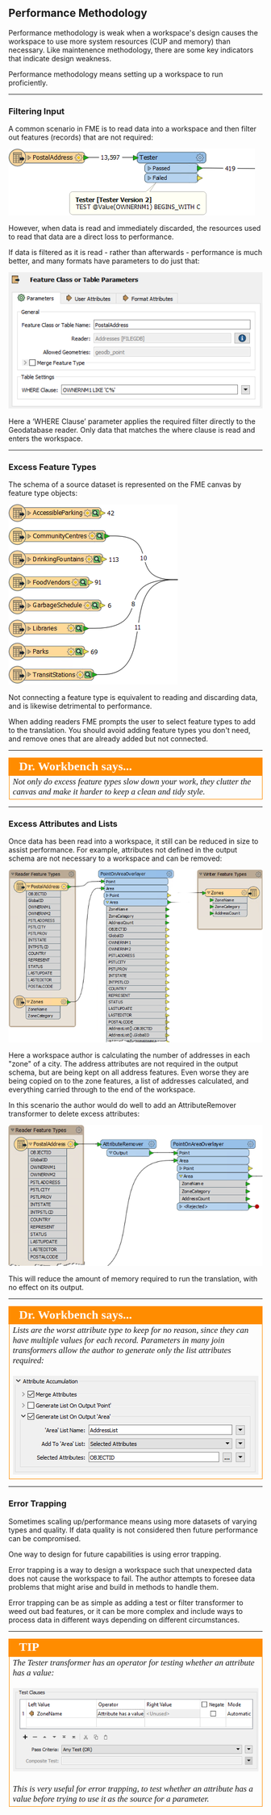 ## Performance Methodology ##

Performance methodology is weak when a workspace's design causes the workspace to use more system resources (CUP and memory) than necessary. Like maintenence methodology, there are some key indicators that indicate design weakness.

Performance methodology means setting up a workspace to run proficiently.


---

### Filtering Input ###

A common scenario in FME is to read data into a workspace and then filter out features (records) that are not required:

![](./Images/Img5.039.DataFilterTester.png) 

However, when data is read and immediately discarded, the resources used to read that data are a direct loss to performance. 

If data is filtered as it is read - rather than afterwards - performance is much better, and many formats have parameters to do just that: 

![](./Images/Img5.040.DataFilterSQLWhere.png)

Here a ‘WHERE Clause’ parameter applies the required filter directly to the Geodatabase reader. Only data that matches the where clause is read and enters the workspace. 

---

### Excess Feature Types ###

The schema of a source dataset is represented on the FME canvas by feature type objects:

![](./Images/Img5.041.ExcessFeatureTypes.png)

Not connecting a feature type is equivalent to reading and discarding data, and is likewise detrimental to performance. 

When adding readers FME prompts the user to select feature types to add to the translation. You should avoid adding feature types you don't need, and remove ones that are already added but not connected. 

---

<!--Person X Says Section-->

<table style="border-spacing: 0px">
<tr>
<td style="vertical-align:middle;background-color:darkorange;border: 2px solid darkorange">
<i class="fa fa-quote-left fa-lg fa-pull-left fa-fw" style="color:white;padding-right: 12px;vertical-align:text-top"></i>
<span style="color:white;font-size:x-large;font-weight: bold;font-family:serif">Dr. Workbench says...</span>
</td>
</tr>

<tr>
<td style="border: 1px solid darkorange">
<span style="font-family:serif; font-style:italic; font-size:larger">
Not only do excess feature types slow down your work, they clutter the canvas and make it harder to keep a clean and tidy style.
</span>
</td>
</tr>
</table>

---

### Excess Attributes and Lists ###

Once data has been read into a workspace, it still can be reduced in size to assist performance. For example, attributes not defined in the output schema are not necessary to a workspace and can be removed:

![](./Images/Img5.042.ExcessAttrs.png)

Here a workspace author is calculating the number of addresses in each "zone" of a city. The address attributes are not required in the output schema, but are being kept on all address features. Even worse they are being copied on to the zone features, a list of addresses calculated, and everything carried through to the end of the workspace.

In this scenario the author would do well to add an AttributeRemover transformer to delete excess attributes:

![](./Images/Img5.043.RemoveExcessAttrs.png)

This will reduce the amount of memory required to run the translation, with no effect on its output.

---

<!--Person X Says Section-->

<table style="border-spacing: 0px">
<tr>
<td style="vertical-align:middle;background-color:darkorange;border: 2px solid darkorange">
<i class="fa fa-quote-left fa-lg fa-pull-left fa-fw" style="color:white;padding-right: 12px;vertical-align:text-top"></i>
<span style="color:white;font-size:x-large;font-weight: bold;font-family:serif">Dr. Workbench says...</span>
</td>
</tr>

<tr>
<td style="border: 1px solid darkorange">
<span style="font-family:serif; font-style:italic; font-size:larger">
Lists are the worst attribute type to keep for no reason, since they can have multiple values for each record. Parameters in many join transformers allow the author to generate only the list attributes required:
<br><br><img src="./Images/Img5.044.MinimalListCreation.png">
</span>
</td>
</tr>
</table>

---

### Error Trapping ###

Sometimes scaling up/performance means using more datasets of varying types and quality. If data quality is not considered then future performance can be compromised.

One way to design for future capabilities is using error trapping.

Error trapping is a way to design a workspace such that unexpected data does not cause the workspace to fail. The author attempts to foresee data problems that might arise and build in methods to handle them.

Error trapping can be as simple as adding a test or filter transformer to weed out bad features, or it can be more complex and include ways to process data in different ways depending on different circumstances.

---

<!--Tip Section--> 

<table style="border-spacing: 0px">
<tr>
<td style="vertical-align:middle;background-color:darkorange;border: 2px solid darkorange">
<i class="fa fa-info-circle fa-lg fa-pull-left fa-fw" style="color:white;padding-right: 12px;vertical-align:text-top"></i>
<span style="color:white;font-size:x-large;font-weight: bold;font-family:serif">TIP</span>
</td>
</tr>

<tr>
<td style="border: 1px solid darkorange">
<span style="font-family:serif; font-style:italic; font-size:larger">
The Tester transformer has an operator for testing whether an attribute has a value:
<br><br><img src="./Images/Img5.045.TesterHasValueParameter.png">
<br><br>This is very useful for error trapping, to test whether an attribute has a value before trying to use it as the source for a parameter.

</span>
</td>
</tr>
</table>